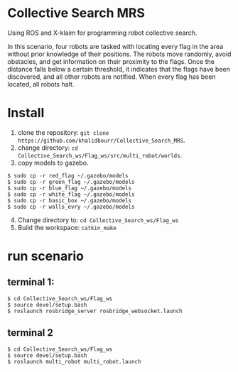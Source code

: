 # Collective Search MRS
 Using ROS and X-klaim for programming robot collective search.

In this scenario, four robots are tasked with locating every flag in the area without prior knowledge of their positions. The robots move randomly, avoid obstacles, and get information on their proximity to the flags. Once the distance falls below a certain threshold, it indicates that the flags have been discovered, and all other robots are notified. When every flag has been located, all robots halt.

# Install


1. clone the repository: `git clone https://github.com/khalidbourr/Collective_Search_MRS`.
2. change directory: `cd Collective_Search_ws/Flag_ws/src/multi_robot/worlds`.
3. copy models to gazebo.
```
$ sudo cp -r red_flag ~/.gazebo/models
$ sudo cp -r green_flag ~/.gazebo/models
$ sudo cp -r blue_flag ~/.gazebo/models
$ sudo cp -r white_flag ~/.gazebo/models
$ sudo cp -r basic_box ~/.gazebo/models
$ sudo cp -r walls_evry ~/.gazebo/models
```
4. Change directory to: `cd Collective_Search_ws/Flag_ws`
5. Build the workspace: `catkin_make`

# run scenario

## terminal 1: 

```
$ cd Collective_Search_ws/Flag_ws
$ source devel/setup.bash
$ roslaunch rosbridge_server rosbridge_websocket.launch 
```
## terminal 2

```
$ cd Collective_Search_ws/Flag_ws
$ source devel/setup.bash
$ roslaunch multi_robot multi_robot.launch 
```
